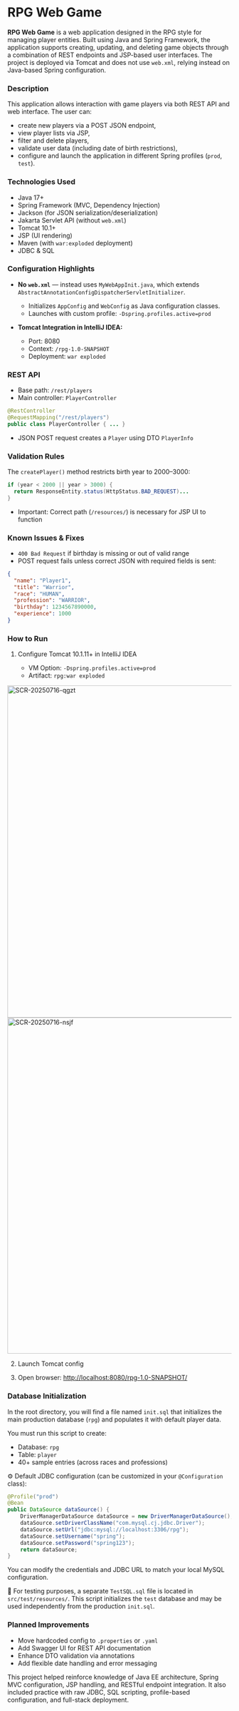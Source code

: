 # RPG Web Game

**RPG Web Game** is a web application designed in the RPG style for managing player entities. Built using Java and Spring Framework, the application supports creating, updating, and deleting game objects through a combination of REST endpoints and JSP-based user interfaces. The project is deployed via Tomcat and does not use `web.xml`, relying instead on Java-based Spring configuration.


### Description

This application allows interaction with game players via both REST API and web interface. The user can:

* create new players via a POST JSON endpoint,
* view player lists via JSP,
* filter and delete players,
* validate user data (including date of birth restrictions),
* configure and launch the application in different Spring profiles (`prod`, `test`).


### Technologies Used

* Java 17+
* Spring Framework (MVC, Dependency Injection)
* Jackson (for JSON serialization/deserialization)
* Jakarta Servlet API (without `web.xml`)
* Tomcat 10.1+
* JSP (UI rendering)
* Maven (with `war:exploded` deployment)
* JDBC & SQL


### Configuration Highlights

* **No `web.xml`** — instead uses `MyWebAppInit.java`, which extends `AbstractAnnotationConfigDispatcherServletInitializer`.

  * Initializes `AppConfig` and `WebConfig` as Java configuration classes.
  * Launches with custom profile: `-Dspring.profiles.active=prod`

* **Tomcat Integration in IntelliJ IDEA:**

  * Port: 8080
  * Context: `/rpg-1.0-SNAPSHOT`
  * Deployment: `war exploded`


### REST API

* Base path: `/rest/players`
* Main controller: `PlayerController`

```java
@RestController
@RequestMapping("/rest/players")
public class PlayerController { ... }
```

* JSON POST request creates a `Player` using DTO `PlayerInfo`


### Validation Rules

The `createPlayer()` method restricts birth year to 2000–3000:

```java
if (year < 2000 || year > 3000) {
  return ResponseEntity.status(HttpStatus.BAD_REQUEST)...
}
```

* Important: Correct path (`/resources/`) is necessary for JSP UI to function


### Known Issues & Fixes

* `400 Bad Request` if birthday is missing or out of valid range
* POST request fails unless correct JSON with required fields is sent:

```json
{
  "name": "Player1",
  "title": "Warrior",
  "race": "HUMAN",
  "profession": "WARRIOR",
  "birthday": 1234567890000,
  "experience": 1000
}
```


### How to Run

1. Configure Tomcat 10.1.11+ in IntelliJ IDEA

   * VM Option: `-Dspring.profiles.active=prod`
   * Artifact: `rpg:war exploded`
<img width="858" height="745" alt="SCR-20250716-qgzt" src="https://github.com/user-attachments/assets/5ff369e9-46a7-4aaa-8555-f97c7e855ad0" />
<img width="859" height="754" alt="SCR-20250716-nsjf" src="https://github.com/user-attachments/assets/d1a24995-19ad-4462-8a45-f856be3bd4db" />

2. Launch Tomcat config

3. Open browser: [http://localhost:8080/rpg-1.0-SNAPSHOT/](http://localhost:8080/rpg-1.0-SNAPSHOT/)


### Database Initialization

In the root directory, you will find a file named `init.sql` that initializes the main production database (`rpg`) and populates it with default player data.

You must run this script to create:

* Database: `rpg`
* Table: `player`
* 40+ sample entries (across races and professions)

⚙️ Default JDBC configuration (can be customized in your `@Configuration` class):

```java
@Profile("prod")
@Bean
public DataSource dataSource() {
    DriverManagerDataSource dataSource = new DriverManagerDataSource();
    dataSource.setDriverClassName("com.mysql.cj.jdbc.Driver");
    dataSource.setUrl("jdbc:mysql://localhost:3306/rpg");
    dataSource.setUsername("spring");
    dataSource.setPassword("spring123");
    return dataSource;
}
```

You can modify the credentials and JDBC URL to match your local MySQL configuration.

🧪 For testing purposes, a separate `TestSQL.sql` file is located in `src/test/resources/`. This script initializes the `test` database and may be used independently from the production `init.sql`.


### Planned Improvements

* Move hardcoded config to `.properties` or `.yaml`
* Add Swagger UI for REST API documentation
* Enhance DTO validation via annotations
* Add flexible date handling and error messaging


This project helped reinforce knowledge of Java EE architecture, Spring MVC configuration, JSP handling, and RESTful endpoint integration. It also included practice with raw JDBC, SQL scripting, profile-based configuration, and full-stack deployment.
